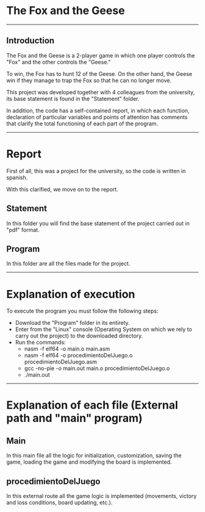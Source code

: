 # The Fox and the Geese

---

## Introduction

The Fox and the Geese is a 2-player game in which one player controls the "Fox" and the other controls the "Geese."

To win, the Fox has to hunt 12 of the Geese. On the other hand, the Geese win if they manage to trap the Fox so that he can no longer move.

This project was developed together with 4 colleagues from the university, its base statement is found in the "Statement" folder.

In addition, the code has a self-contained report, in which each function, declaration of particular variables and points of attention has comments that clarify the total functioning of each part of the program.

---

# Report

First of all, this was a project for the university, so the code is written in spanish.

With this clarified, we move on to the report.

## Statement

In this folder you will find the base statement of the project carried out in "pdf" format.

## Program

In this folder are all the files made for the project.

---

# Explanation of execution

To execute the program you must follow the following steps:
- Download the "Program" folder in its entirety.
- Enter from the "Linux" console (Operating System on which we rely to carry out the project) to the downloaded directory.
- Run the commands:
    - nasm -f elf64 -o main.o main.asm
    - nasm -f elf64 -o procedimientoDelJuego.o procedimientoDelJuego.asm
    - gcc -no-pie -o main.out main.o procedimientoDelJuego.o
    - ./main.out

---

# Explanation of each file (External path and "main" program)

## Main
In this main file all the logic for initialization, customization, saving the game, loading the game and modifying the board is implemented.

## procedimientoDelJuego

In this external route all the game logic is implemented (movements, victory and loss conditions, board updating, etc.).
